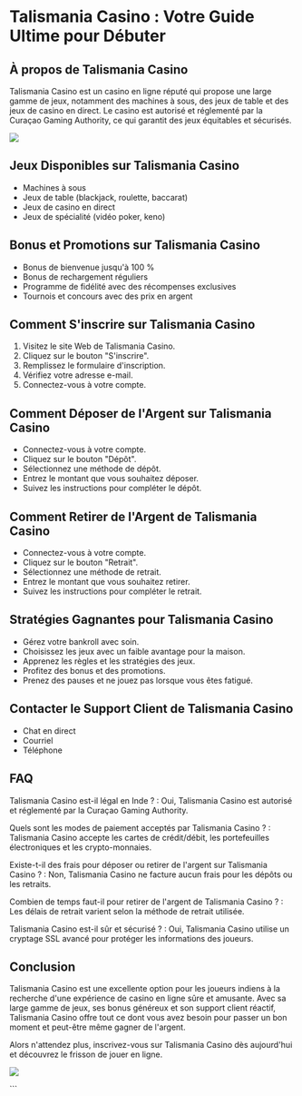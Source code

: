 # Talismania Casino : Votre Guide Ultime pour Débuter

## À propos de Talismania Casino

Talismania Casino est un casino en ligne réputé qui propose une large
gamme de jeux, notamment des machines à sous, des jeux de table et des
jeux de casino en direct. Le casino est autorisé et réglementé par la
Curaçao Gaming Authority, ce qui garantit des jeux équitables et
sécurisés.

[![](https://i.imgur.com/JJwkDm3.png)](https://traff.sbs/frcas)

## Jeux Disponibles sur Talismania Casino

-   Machines à sous
-   Jeux de table (blackjack, roulette, baccarat)
-   Jeux de casino en direct
-   Jeux de spécialité (vidéo poker, keno)

## Bonus et Promotions sur Talismania Casino

-   Bonus de bienvenue jusqu\'à 100 %
-   Bonus de rechargement réguliers
-   Programme de fidélité avec des récompenses exclusives
-   Tournois et concours avec des prix en argent

## Comment S\'inscrire sur Talismania Casino

1.  Visitez le site Web de Talismania Casino.
2.  Cliquez sur le bouton "S\'inscrire".
3.  Remplissez le formulaire d\'inscription.
4.  Vérifiez votre adresse e-mail.
5.  Connectez-vous à votre compte.

## Comment Déposer de l\'Argent sur Talismania Casino

-   Connectez-vous à votre compte.
-   Cliquez sur le bouton "Dépôt".
-   Sélectionnez une méthode de dépôt.
-   Entrez le montant que vous souhaitez déposer.
-   Suivez les instructions pour compléter le dépôt.

## Comment Retirer de l\'Argent de Talismania Casino

-   Connectez-vous à votre compte.
-   Cliquez sur le bouton "Retrait".
-   Sélectionnez une méthode de retrait.
-   Entrez le montant que vous souhaitez retirer.
-   Suivez les instructions pour compléter le retrait.

## Stratégies Gagnantes pour Talismania Casino

-   Gérez votre bankroll avec soin.
-   Choisissez les jeux avec un faible avantage pour la maison.
-   Apprenez les règles et les stratégies des jeux.
-   Profitez des bonus et des promotions.
-   Prenez des pauses et ne jouez pas lorsque vous êtes fatigué.

## Contacter le Support Client de Talismania Casino

-   Chat en direct
-   Courriel
-   Téléphone

## FAQ

Talismania Casino est-il légal en Inde ?
:   Oui, Talismania Casino est autorisé et réglementé par la Curaçao
    Gaming Authority.

Quels sont les modes de paiement acceptés par Talismania Casino ?
:   Talismania Casino accepte les cartes de crédit/débit, les
    portefeuilles électroniques et les crypto-monnaies.

Existe-t-il des frais pour déposer ou retirer de l\'argent sur Talismania Casino ?
:   Non, Talismania Casino ne facture aucun frais pour les dépôts ou les
    retraits.

Combien de temps faut-il pour retirer de l\'argent de Talismania Casino ?
:   Les délais de retrait varient selon la méthode de retrait utilisée.

Talismania Casino est-il sûr et sécurisé ?
:   Oui, Talismania Casino utilise un cryptage SSL avancé pour protéger
    les informations des joueurs.

## Conclusion

Talismania Casino est une excellente option pour les joueurs indiens à
la recherche d\'une expérience de casino en ligne sûre et amusante. Avec
sa large gamme de jeux, ses bonus généreux et son support client
réactif, Talismania Casino offre tout ce dont vous avez besoin pour
passer un bon moment et peut-être même gagner de l\'argent.

Alors n\'attendez plus, inscrivez-vous sur Talismania Casino dès
aujourd\'hui et découvrez le frisson de jouer en ligne.

[![](\%22https://i.imgur.com/JJwkDm3.png\%22)](\%22https://traff.sbs/frcas\%22)

\`\`\`


